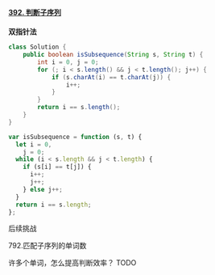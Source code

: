 #### [392. 判断子序列](https://leetcode.cn/problems/is-subsequence/)

**双指针法**

```java []
class Solution {
    public boolean isSubsequence(String s, String t) {
        int i = 0, j = 0;
        for (; i < s.length() && j < t.length(); j++) {
            if (s.charAt(i) == t.charAt(j)) {
                i++;
            }
        }
        return i == s.length();
    }
}
```

```javascript []
var isSubsequence = function (s, t) {
  let i = 0,
    j = 0;
  while (i < s.length && j < t.length) {
    if (s[i] == t[j]) {
      i++;
      j++;
    } else j++;
  }
  return i == s.length;
};
```

后续挑战

792.匹配子序列的单词数

许多个单词，怎么提高判断效率？ TODO
